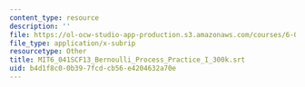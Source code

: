 ```yaml
---
content_type: resource
description: ''
file: https://ol-ocw-studio-app-production.s3.amazonaws.com/courses/6-041sc-probabilistic-systems-analysis-and-applied-probability-fall-2013/b4d1f8c00b397fcdcb56e4204632a70e_MIT6_041SCF13_Bernoulli_Process_Practice_I_300k.srt
file_type: application/x-subrip
resourcetype: Other
title: MIT6_041SCF13_Bernoulli_Process_Practice_I_300k.srt
uid: b4d1f8c0-0b39-7fcd-cb56-e4204632a70e
---
```


